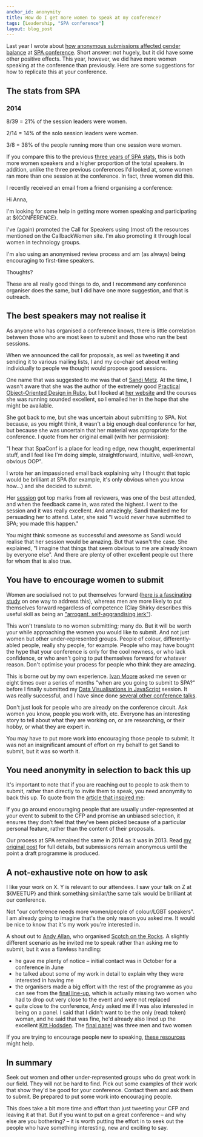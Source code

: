 ```yaml
---
anchor_id: anonymity
title: How do I get more women to speak at my conference?
tags: [Leadership, "SPA conference"]
layout: blog_post
---
```


Last year I wrote about [how anonymous submissions affected gender balance](/jfdi/how-anonymity-affected-gender-balance.html) at [SPA conference](http://www.spaconference.org/). Short answer: not hugely, but it did have some other positive effects. This year, however, we did have more women speaking at the conference than previously. Here are some suggestions for how to replicate this at your conference.

## The stats from SPA

<div class="pretty-code-sample">
<h3>2014</h3>
<p>8/39 = 21% of the session leaders were women.</p>
<p>2/14 = 14% of the solo session leaders were women.</p>
<p>3/8 = 38% of the people running more than one session were women.</p>
</div>

If you compare this to the previous [three years of SPA stats](/jfdi/how-anonymity-affected-gender-balance.html), this is both more women speakers and a higher proportion of the total speakers. In addition, unlike the three previous conferences I'd looked at, some women ran more than one session at the conference. In fact, three women did this.

I recently received an email from a friend organising a conference:

<div class="quote">
<p>Hi Anna,</p>

<p>I'm looking for some help in getting more women speaking and participating at ${CONFERENCE}.</p>

<p>I've (again) promoted the Call for Speakers using (most of) the resources mentioned on the CallbackWomen site. I'm also promoting it through local women in technology groups.</p>

<p>I'm also using an anonymised review process and am (as always) being encouraging to first-time speakers.</p>

<p>Thoughts?</p>
</div>

These are all really good things to do, and I recommend any conference organiser does the same, but I did have one more suggestion, and that is outreach.

## The best speakers may not realise it

As anyone who has organised a conference knows, there is little correlation between those who are most keen to submit and those who run the best sessions.

When we announced the call for proposals, as well as tweeting it and sending it to various mailing lists, I and my co-chair set about writing individually to people we thought would propose good sessions.

One name that was suggested to me was that of [Sandi Metz](https://twitter.com/sandimetz). At the time, I wasn't aware that she was the author of the extremely good [Practical Object-Oriented Design in Ruby](http://www.informit.com/store/practical-object-oriented-design-in-ruby-an-agile-primer-9780321721334), but I looked at [her website](http://www.sandimetz.com/) and the courses she was running sounded excellent, so I emailed her in the hope that she might be available.

She got back to me, but she was uncertain about submitting to SPA. Not because, as you might think, it wasn't a big enough deal conference for her, but because she was uncertain that her material was appropriate for the conference. I quote from her original email (with her permission):
<div class="quote">"I hear that SpaConf is a place for leading edge, new thought, experimental stuff, and I feel like I'm doing simple, straightforward, intuitive, well-known, obvious OOP".</div>

I wrote her an impassioned email back explaining why I thought that topic would be brilliant at SPA (for example, it's only obvious when you know how...) and she decided to submit.

Her [session](http://www.spaconference.org/spa2014/sessions/session589.html) got top marks from all reviewers, was one of the best attended, and when the feedback came in, was rated the highest. I went to the session and it was really excellent. And amazingly, Sandi thanked me for persuading her to attend. Later, she said "I would *never* have submitted to SPA; you made this happen."

You might think someone as successful and awesome as Sandi would realise that her session would be amazing. But that wasn't the case. She explained, "I imagine that things that seem obvious to me are already known by everyone else". And there are plenty of other excellent people out there for whom that is also true.

## You have to encourage women to submit

Women are socialised not to put themselves forward ([here is a fascinating study](http://pwq.sagepub.com/content/early/2013/12/20/0361684313515840.abstract) on one way to address this), whereas men are more likely to put themselves forward regardless of competence (Clay Shirky describes this useful skill as being an ["arrogant, self-aggrandising jerk"](http://www.shirky.com/weblog/2010/01/a-rant-about-women/)).

This won't translate to no women submitting; many do. But it will be worth your while approaching the women you would like to submit. And not just women but other under-represented groups. People of colour, differently-abled people, really shy people, for example. People who may have bought the hype that your conference is only for the cool newness, or who lack confidence, or who aren't going to put themselves forward for whatever reason. Don't optimise your process for people who think they are amazing.

This is borne out by my own experience. [Ivan Moore](https://twitter.com/ivanrmoore) asked me seven or eight times over a series of months "when are you going to submit to SPA?" before I finally submitted my [Data Visualisations in JavaScript](http://www.spaconference.org/spa2012/sessions/session412.html) session. It was really successful, and I have since done [several other conference talks](/cv.html).

Don't just look for people who are already on the conference circuit. Ask women you know, people you work with, etc. Everyone has an interesting story to tell about what they are working on, or are researching, or their hobby, or what they are expert in.

You may have to put more work into encouraging those people to submit. It was not an insignificant amount of effort on my behalf to get Sandi to submit, but it was so worth it.

## You need anonymity in selection to back this up

It's important to note that if you are reaching out to people to ask them to submit, rather than directly to invite them to speak, you need anonymity to back this up. To quote from the [article that inspired me](http://2012.jsconf.eu/2012/09/17/beating-the-odds-how-we-got-25-percent-women-speakers.html):

<div class="quote">
If you go around encouraging people that are usually under-represented at your event to submit to the CFP and promise an unbiased selection, it ensures they don’t feel that they’ve been picked because of a particular personal feature, rather than the content of their proposals.
</div>

Our process at SPA remained the same in 2014 as it was in 2013. Read [my original post](/jfdi/how-anonymity-affected-gender-balance.html) for full details, but submissions remain anonymous until the point a draft programme is produced.

## A not-exhaustive note on how to ask

I like your work on X. Y is relevant to our attendees. I saw your talk on Z at ${MEETUP} and think something similar/the same talk would be brilliant at our conference.

Not "our conference needs more women/people of colour/LGBT speakers". I am already going to imagine that's the only reason you asked me. It would be nice to know that it's my work you're interested in.

A shout out to [Andy Allan](https://twitter.com/fymd), who organised [Scotch on the Rocks](http://sotr.eu/). A slightly different scenario as he invited me to speak rather than asking me to submit, but it was a flawless handling:

- he gave me plenty of notice – initial contact was in October for a conference in June
- he talked about some of my work in detail to explain why they were interested in having me
- the organisers made a big effort with the rest of the programme as you can see from the [final line-up](http://2014.sotr.eu/#nav-speakers), which is actually missing two women who had to drop out very close to the event and were not replaced
- quite close to the conference, Andy asked me if I was also interested in being on a panel. I said that I didn't want to be the only (read: token) woman, and he said that was fine, he'd already also lined up the excellent [Kitt Hodsden](https://twitter.com/kitt). The [final panel](https://www.youtube.com/watch?v=4ai4y-Iecfw&feature=youtu.be) was three men and two women

If you are trying to encourage people new to speaking, [these resources](/jfdi/conference-speaking.html) might help.

## In summary

Seek out women and other under-represented groups who do great work in our field. They will not be hard to find. Pick out some examples of their work that show they'd be good for your conference. Contact them and ask them to submit. Be prepared to put some work into encouraging people.

This does take a bit more time and effort than just tweeting your CFP and leaving it at that. But if you want to put on a great conference – and why else are you bothering? – it is worth putting the effort in to seek out the people who have something interesting, new and exciting to say.
